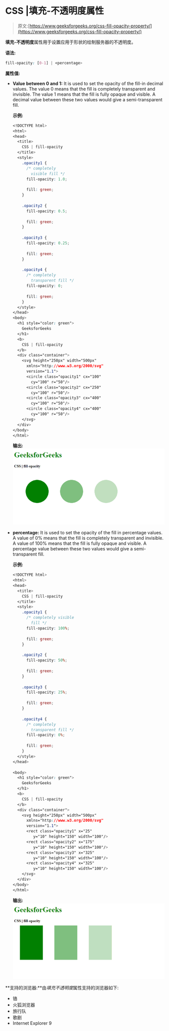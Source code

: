 # CSS |填充-不透明度属性

> 原文:[https://www.geeksforgeeks.org/css-fill-opacity-property/](https://www.geeksforgeeks.org/css-fill-opacity-property/)

**填充-不透明度**属性用于设置应用于形状的绘制服务器的不透明度。

**语法:**

```css
fill-opacity: [0-1] | <percentage>
```

**属性值:**

*   **Value between 0 and 1:** It is used to set the opacity of the fill-in decimal values. The value 0 means that the fill is completely transparent and invisible. The value 1 means that the fill is fully opaque and visible. A decimal value between these two values would give a semi-transparent fill.

    **示例:**

    ```css
    <!DOCTYPE html>
    <html>
    <head>
      <title>
        CSS | fill-opacity
      </title>
      <style>
        .opacity1 {
          /* completely 
            visible fill */
          fill-opacity: 1.0;

          fill: green;
        }

        .opacity2 {
          fill-opacity: 0.5;

          fill: green;
        }

        .opacity3 {
          fill-opacity: 0.25;

          fill: green;
        }

        .opacity4 {
          /* completely
            transparent fill */
          fill-opacity: 0;

          fill: green;
        }
      </style>
    </head>
    <body>
      <h1 style="color: green">
        GeeksforGeeks
      </h1>
      <b>
        CSS | fill-opacity
      </b>
      <div class="container">
        <svg height="250px" width="500px"
          xmlns="http://www.w3.org/2000/svg"
          version="1.1">
          <circle class="opacity1" cx="100"
            cy="100" r="50"/>
          <circle class="opacity2" cx="250"
            cy="100" r="50"/>
          <circle class="opacity3" cx="400"
            cy="100" r="50"/>
          <circle class="opacity4" cx="400"
            cy="100" r="50"/>
        </svg>
      </div>
    </body>
    </html>
    ```

    **输出:**
    ![in-values](img/7f747c293de6e261d86302a69c6fb4a5.png)

*   **percentage:** It is used to set the opacity of the fill in percentage values. A value of 0% means that the fill is completely transparent and invisible. A value of 100% means that the fill is fully opaque and visible. A percentage value between these two values would give a semi-transparent fill.

    **示例:**

    ```css
    <!DOCTYPE html>
    <html>
    <head>
      <title>
        CSS | fill-opacity
      </title>
      <style>
        .opacity1 {
          /* completely visible
            fill */
          fill-opacity: 100%;

          fill: green;
        }

        .opacity2 {
          fill-opacity: 50%;

          fill: green;
        }

        .opacity3 {
          fill-opacity: 25%;

          fill: green;
        }

        .opacity4 {
          /* completely
            transparent fill */
          fill-opacity: 0%;

          fill: green;
        }
      </style>
    </head>

    <body>
      <h1 style="color: green">
        GeeksforGeeks
      </h1>
      <b>
        CSS | fill-opacity
      </b>
      <div class="container">
        <svg height="250px" width="500px"
          xmlns="http://www.w3.org/2000/svg"
          version="1.1">
          <rect class="opacity1" x="25"
             y="10" height="150" width="100"/>
          <rect class="opacity2" x="175"
             y="10" height="150" width="100"/>
          <rect class="opacity3" x="325"
             y="10" height="150" width="100"/>
          <rect class="opacity4" x="325"
             y="10" height="150" width="100"/>
        </svg>
      </div>
    </body>
    </html>
    ```

    **输出:**
    ![in-percentage](img/1ce4a0eae7b5ebbd5a20dc2fae59c442.png)

**支持的浏览器:**由*填充不透明度*属性支持的浏览器如下:

*   铬
*   火狐浏览器
*   旅行队
*   歌剧
*   Internet Explorer 9